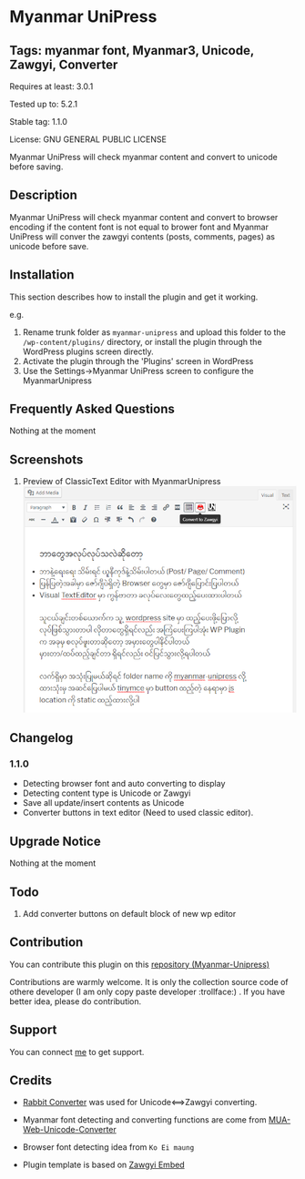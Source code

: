 Myanmar UniPress
==============


## Tags: myanmar font, Myanmar3, Unicode, Zawgyi, Converter

Requires at least: 3.0.1

Tested up to: 5.2.1

Stable tag: 1.1.0

License: GNU GENERAL PUBLIC LICENSE

Myanmar UniPress will check myanmar content and convert to unicode before saving.

## Description

Myanmar UniPress will check myanmar content and convert to browser encoding if the content font is not equal to brower font and Myanmar UniPress will conver the zawgyi contents (posts, comments, pages) as unicode before save. 


## Installation

This section describes how to install the plugin and get it working.

e.g.

1. Rename trunk folder as `myanmar-unipress` and upload this folder to the `/wp-content/plugins/` directory, or install the plugin through the WordPress plugins screen directly.
2. Activate the plugin through the 'Plugins' screen in WordPress
3. Use the Settings->Myanmar UniPress screen to configure the MyanmarUnipress



## Frequently Asked Questions 

Nothing at the moment




## Screenshots 

1. Preview of ClassicText Editor with MyanmarUnipress
![Screenshot1](assets/screenshot-1.png "screenshot-1.png")



## Changelog 

### 1.1.0
* Detecting browser font and auto converting to display
* Detecting content type is Unicode or Zawgyi
* Save all update/insert contents as Unicode
* Converter buttons in text editor (Need to used classic editor).

## Upgrade Notice 

Nothing at the moment

## Todo 

1. Add converter buttons on default block of new wp editor 


## Contribution 
You can contribute this plugin on this  [repository (Myanmar-Unipress)](https://github.com/thixpin/Myanmar-UniPress)

Contributions are warmly welcome. It is only the collection source code of othere developer (I am only copy paste developer :trollface:) . If you have better idea, please do contribution. 




## Support 

You can connect [me](http://fb.me/thixpin) to get support.


## Credits 

- [Rabbit Converter](https://github.com/Rabbit-Converter/) was used for Unicode<==>Zawgyi converting.

- Myanmar font detecting and converting functions are come from [MUA-Web-Unicode-Converter](https://github.com/thixpin/MUA-Web-Unicode-Converter) 

- Browser font detecting idea from `Ko Ei maung`

- Plugin template is based on [Zawgyi Embed](https://wordpress.org/plugins/zawgyi-embed/)


